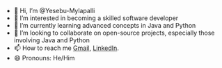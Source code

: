 - 👋 Hi, I’m @Yesebu-Mylapalli
- 👀 I’m interested in becoming a skilled software developer
- 🌱 I’m currently learning advanced concepts in Java and Python
- 💞️ I’m looking to collaborate on open-source projects, especially those involving Java and Python
- 📫 How to reach me [Gmail](yesebumylapalli2005@gmail.com), [LinkedIn](https://www.linkedin.com/in/mylapalli-yesebu/).
- 😄 Pronouns: He/Him


<!---
Yesebu-Mylapalli/Yesebu-Mylapalli is a ✨ special ✨ repository because its `README.md` (this file) appears on your GitHub profile.
You can click the Preview link to take a look at your changes.
--->
